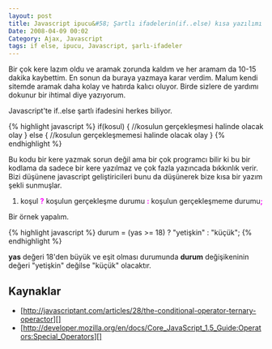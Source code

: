 ```yaml
---
layout: post
title: Javascript ipucu&#58; Şartlı ifadelerin(if..else) kısa yazılımı
Date: 2008-04-09 00:02
Category: Ajax, Javascript
tags: if else, ipucu, Javascript, şarlı-ifadeler
---
```


Bir çok kere lazım oldu ve aramak zorunda kaldım ve her aramam da 10-15
dakika kaybettim. En sonun da buraya yazmaya karar verdim. Malum kendi
sitemde aramak daha kolay ve hatırda kalıcı oluyor. Birde sizlere de
yardımı dokunur bir ihtimal diye yazıyorum.

Javascript'te if..else şartlı ifadesini herkes biliyor.

{% highlight javascript %}
if(kosul) { 
  //kosulun gerçekleşmesi halinde olacak olay 
} 
else { 
  //kosulun gerçekleşmemesi halinde olacak olay 
}
{% endhighlight %}

Bu kodu bir kere yazmak sorun değil ama bir çok programcı bilir ki bu
bir kodlama da sadece bir kere yazılmaz ve çok fazla yazıncada bıkkınlık
verir. Bizi düşünene javascript geliştiricileri bunu da düşünerek bize
kısa bir yazım şekli sunmuşlar.

1.  koşul <span style="color:#FF00FF; font-weight:bold">?</span> koşulun
    gerçekleşme durumu
    <span style="color:#FF00FF; font-weight:bold">:</span> koşulun
    gerçekleşmeme
    durumu<span style="color:#FF00FF; font-weight:bold">;</span>

Bir örnek yapalım.

{% highlight javascript %}
durum = (yas >= 18) ? "yetişkin" : "küçük";
{% endhighlight %}

**yas** değeri 18'den büyük ve eşit olması durumunda **durum**
değişikeninin değeri "yetişkin" değilse "küçük" olacaktır.

## Kaynaklar

-   [http://javascriptant.com/articles/28/the-conditional-operator-ternary-operactor][]
-   [http://developer.mozilla.org/en/docs/Core_JavaScript_1.5_Guide:Operators:Special_Operators][]


  [http://javascriptant.com/articles/28/the-conditional-operator-ternary-operactor]: http://javascriptant.com/articles/28/the-conditional-operator-ternary-operactor
  [http://developer.mozilla.org/en/docs/Core_JavaScript_1.5_Guide:Operators:Special_Operators]: http://developer.mozilla.org/en/docs/Core_JavaScript_1.5_Guide:Operators:Special_Operators
